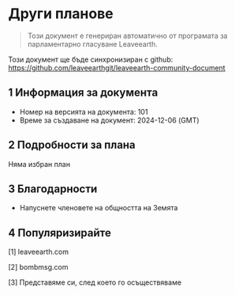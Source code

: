 # Други планове

>Този документ е генериран автоматично от програмата за парламентарно гласуване Leaveearth.

Този документ ще бъде синхронизиран с github: https://github.com/leaveearthgit/leaveearth-community-document

## 1 Информация за документа

- Номер на версията на документа: 101
- Време за създаване на документ: 2024-12-06 (GMT)

## 2 Подробности за плана

Няма избран план

## 3 Благодарности
* Напуснете членовете на общността на Земята

## 4 Популяризирайте
[1] leaveearth.com

[2] bombmsg.com

[3] Представяме си, след което го осъществяваме
